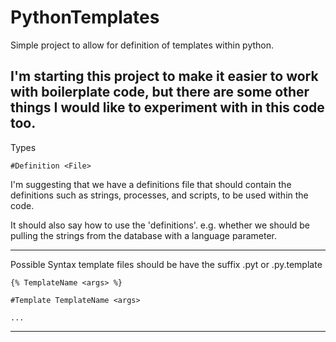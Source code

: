 # PythonTemplates
Simple project to allow for definition of templates within python.

I'm starting this project to make it easier to work with boilerplate code, but
there are some other things I would like to experiment with in this code too.
-----------------------------------------------------------------------
Types

```
#Definition <File>
```
I'm suggesting that we have a definitions file that should contain the
definitions such as strings, processes, and scripts, to be used within the code.

It should also say how to use the 'definitions'. e.g. whether we should be pulling
the strings from the database with a language parameter.


-----------------------------------------------------------------------
Possible Syntax
template files should be have the suffix .pyt or .py.template

```
{% TemplateName <args> %}
```
```
#Template TemplateName <args>
```

```
...
```
---------------------------------------------------------------------------
